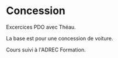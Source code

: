 # Concession

Excercices PDO avec Théau.

La base est pour une concession de voiture.

Cours suivi à l'ADREC Formation.
